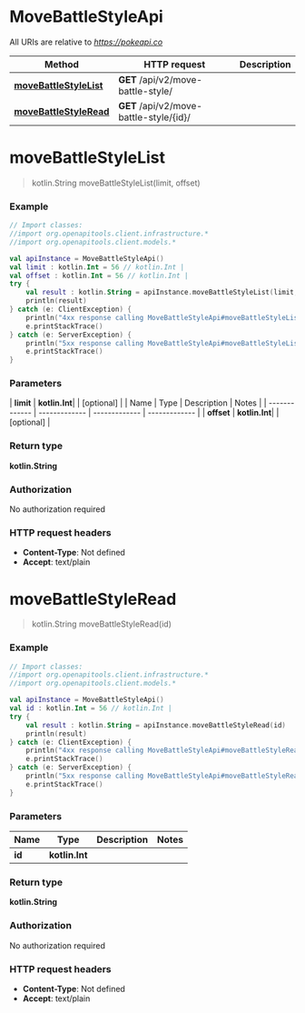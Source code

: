 # MoveBattleStyleApi

All URIs are relative to *https://pokeapi.co*

| Method | HTTP request | Description |
| ------------- | ------------- | ------------- |
| [**moveBattleStyleList**](MoveBattleStyleApi.md#moveBattleStyleList) | **GET** /api/v2/move-battle-style/ |  |
| [**moveBattleStyleRead**](MoveBattleStyleApi.md#moveBattleStyleRead) | **GET** /api/v2/move-battle-style/{id}/ |  |


<a id="moveBattleStyleList"></a>
# **moveBattleStyleList**
> kotlin.String moveBattleStyleList(limit, offset)



### Example
```kotlin
// Import classes:
//import org.openapitools.client.infrastructure.*
//import org.openapitools.client.models.*

val apiInstance = MoveBattleStyleApi()
val limit : kotlin.Int = 56 // kotlin.Int | 
val offset : kotlin.Int = 56 // kotlin.Int | 
try {
    val result : kotlin.String = apiInstance.moveBattleStyleList(limit, offset)
    println(result)
} catch (e: ClientException) {
    println("4xx response calling MoveBattleStyleApi#moveBattleStyleList")
    e.printStackTrace()
} catch (e: ServerException) {
    println("5xx response calling MoveBattleStyleApi#moveBattleStyleList")
    e.printStackTrace()
}
```

### Parameters
| **limit** | **kotlin.Int**|  | [optional] |
| Name | Type | Description  | Notes |
| ------------- | ------------- | ------------- | ------------- |
| **offset** | **kotlin.Int**|  | [optional] |

### Return type

**kotlin.String**

### Authorization

No authorization required

### HTTP request headers

 - **Content-Type**: Not defined
 - **Accept**: text/plain

<a id="moveBattleStyleRead"></a>
# **moveBattleStyleRead**
> kotlin.String moveBattleStyleRead(id)



### Example
```kotlin
// Import classes:
//import org.openapitools.client.infrastructure.*
//import org.openapitools.client.models.*

val apiInstance = MoveBattleStyleApi()
val id : kotlin.Int = 56 // kotlin.Int | 
try {
    val result : kotlin.String = apiInstance.moveBattleStyleRead(id)
    println(result)
} catch (e: ClientException) {
    println("4xx response calling MoveBattleStyleApi#moveBattleStyleRead")
    e.printStackTrace()
} catch (e: ServerException) {
    println("5xx response calling MoveBattleStyleApi#moveBattleStyleRead")
    e.printStackTrace()
}
```

### Parameters
| Name | Type | Description  | Notes |
| ------------- | ------------- | ------------- | ------------- |
| **id** | **kotlin.Int**|  | |

### Return type

**kotlin.String**

### Authorization

No authorization required

### HTTP request headers

 - **Content-Type**: Not defined
 - **Accept**: text/plain

